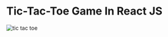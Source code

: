 # Tic-Tac-Toe Game In React JS

![tic tac toe](https://github.com/8kra/tic_tac_toe/assets/115061491/23ffc4c2-4073-4534-9ddd-f6f58ab052e2)

